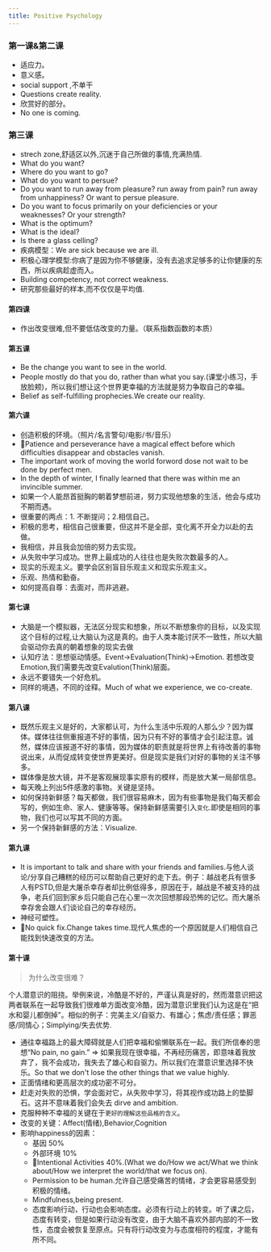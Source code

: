 ```yaml
---
title: Positive Psychology
---
```


### 第一课&第二课

- 适应力。
- 意义感。
- social support ,不单干
- Questions create reality.
- 欣赏好的部分。
- No one is coming.

### 第三课

- strech zone,舒适区以外,沉迷于自己所做的事情,充满热情.
- What do you want?
- Where do you want to go?
- What do you want to persue?
- Do you want to run away from pleasure? run away from pain? run away from unhappiness? Or want to persue pleasure.
- Do you want to focus primarily on your deficiencies or your weaknesses? Or your strength?
- What is the optimum?
- What is the ideal?
- Is there a glass celling?
- 疾病模型：We are sick because we are ill.
- 积极心理学模型:你病了是因为你不够健康，没有去追求足够多的让你健康的东西，所以疾病趁虚而入。
- Building competency, not correct weakness.
- 研究那些最好的样本,而不仅仅是平均值.

#### 第四课

- 作出改变很难,但不要低估改变的力量。（联系指数函数的本质）

#### 第五课

- Be the change you want to see in the world.
- People mostly do that you do, rather than what you say.(课堂小练习，手放脸颊)，所以我们想让这个世界更幸福的方法就是努力争取自己的幸福。
- Belief as self-fulfilling prophecies.We create our reality.

#### 第六课

- 创造积极的环境。（照片/名言警句/电影/书/音乐）
- Patience and perseverance have a magical effect before which difficulties disappear and obstacles vanish.
- The important work of moving the world forword dose not wait to be done by perfect men.
- In the depth of winter, I finally learned that there was within me an invincible summer.
- 如果一个人能昂首挺胸的朝着梦想前进，努力实现他想象的生活，他会与成功不期而遇。
- 很重要的两点：1. 不断提问；2.相信自己。
- 积极的思考，相信自己很重要，但这并不是全部，变化离不开全力以赴的去做。
- 我相信，并且我会加倍的努力去实现。
- 从失败中学习成功。世界上最成功的人往往也是失败次数最多的人。
- 现实的乐观主义。要学会区别盲目乐观主义和现实乐观主义。
- 乐观、热情和勤奋。
- 如何提高自尊：去面对，而非逃避。

#### 第七课

- 大脑是一个模拟器，无法区分现实和想象，所以不断想象你的目标，以及实现这个目标的过程,让大脑认为这是真的。由于人类本能讨厌不一致性，所以大脑会驱动你去真的朝着想象的现实去做
- 认知疗法：思想驱动情感。Event->Evaluation(Think)->Emotion. 若想改变Emotion,我们需要先改变Evalution(Think)层面。
- 永远不要错失一个好危机。
- 同样的境遇，不同的诠释。Much of what we experience, we co-create.

#### 第八课

- 既然乐观主义是好的，大家都认可，为什么生活中乐观的人那么少？因为媒体。媒体往往侧重报道不好的事情，因为只有不好的事情才会引起注意。诚然，媒体应该报道不好的事情，因为媒体的职责就是将世界上有待改善的事物说出来，从而促成转变使世界更美好。但是现实是我们对好的事物的关注不够多。
- 媒体像是放大镜，并不是客观展现事实原有的模样，而是放大某一局部信息。
- 每天晚上列出5件感激的事物。关键是坚持。
- 如何保持新鲜感？每天都做，我们很容易麻木，因为有些事物是我们每天都会写的，例如生命、家人、健康等等。保持新鲜感需要引入`变化`.即使是相同的事物，我们也可以写其不同的方面。
- 另一个保持新鲜感的方法：Visualize.

#### 第九课

- It is important to talk and share with your friends and families.与他人谈论/分享自己糟糕的经历可以帮助自己更好的走下去。例子：越战老兵有很多人有PSTD,但是大屠杀幸存者却比例低得多，原因在于，越战是不被支持的战争，老兵们回到家乡后只能自己在心里一次次回想那段恐怖的记忆。而大屠杀幸存舍会跟人们谈论自己的幸存经历。
- 神经可塑性。
- No quick fix.Change takes time.现代人焦虑的一个原因就是人们相信自己能找到快速改变的方法。

#### 第十课

> 为什么改变很难？

个人潜意识的阻挠。举例来说，冷酷是不好的，严谨认真是好的，然而潜意识把这两者联系在一起导致我们很难单方面改变冷酷，因为潜意识里我们认为这是在“把水和婴儿都倒掉”。相似的例子：完美主义/自驱力、有雄心；焦虑/责任感；罪恶感/同情心；Simplying/失去优势.

- 通往幸福路上的最大障碍就是人们把幸福和偷懒联系在一起。我们所信奉的思想“No pain, no gain.” => 如果我现在很幸福，不再经历痛苦，即意味着我放弃了，我不会成功，我失去了雄心和自驱力。所以我们在潜意识里选择不快乐。So that we don't lose the other things that we value highly.
- 正面情绪和更高层次的成功密不可分。
- 赶走对失败的恐惧，学会面对它，从失败中学习，将其视作成功路上的垫脚石。这并不意味着我们会失去 dirve and ambition.
- 克服种种不幸福的关键在于`更好的理解这些品格的含义`。
- 改变的关键：Affect(情绪),Behavior,Cognition
- 影响happiness的因素：
  - 基因 50%
  - 外部环境 10%
  - Intentional Activities 40%.(What we do/How we act/What we think about/How we interpret the world/that we focus on).
  - Permission to be human.允许自己感受痛苦的情绪，才会更容易感受到积极的情绪。
  - Mindfulness,being present.
  - 态度影响行动，行动也会影响态度。必须有行动上的转变。听了课之后，态度有转变，但是如果行动没有改变，由于大脑不喜欢外部内部的不一致性，态度会被恢复至原点。只有将行动改变为与态度相符的程度，才能有所不同。